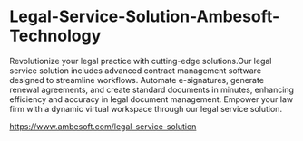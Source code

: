 # Legal-Service-Solution-Ambesoft-Technology
Revolutionize your legal practice with cutting-edge solutions.Our legal service solution includes advanced contract management software designed to streamline workflows. Automate e-signatures, generate renewal agreements, and create standard documents in minutes, enhancing efficiency and accuracy in legal document management. Empower your law firm with a dynamic virtual workspace through our legal service solution. 


https://www.ambesoft.com/legal-service-solution 
